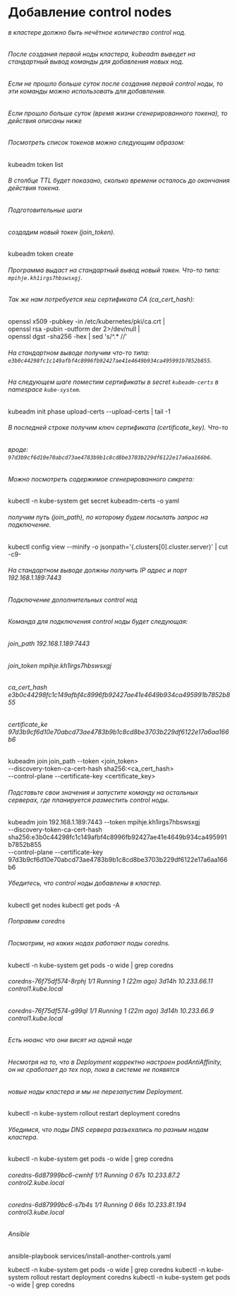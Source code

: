 # Добавление control nodes

######    в кластере должно быть нечётное количество control нод.
######    После создания первой ноды кластера, kubeadm выведет на стандартный вывод команды для добавления новых нод.
######    Если не прошло больше суток после создания первой control ноды, то эти команды можно использовать для добавления.
######    Если прошло больше суток (время жизни сгенерированного токена), то действия описаны ниже
######   
######    Посмотреть список токенов можно следующим образом: 

kubeadm token list

######    В столбце TTL будет показано, сколько времени осталось до окончания действия токена.
######    Подготовительные шаги
######    создадим новый токен (_join_token_).

kubeadm token create

######     Программа выдаст на стандартный вывод новый токен. Что-то типа: `mpihje.kh1irgs7hbswsxgj`.

######     Так же нам потребуется хеш сертификата CA (_ca_cert_hash_):

openssl x509 -pubkey -in /etc/kubernetes/pki/ca.crt | \
        openssl rsa -pubin -outform der 2>/dev/null | \
        openssl dgst -sha256 -hex | sed 's/^.* //'


###### На стандартном выводе получим что-то типа: `e3b0c44298fc1c149afbf4c8996fb92427ae41e4649b934ca495991b7852b855`.


###### На следующем шаге поместим сертификаты в secret `kubeadm-certs` в namespace `kube-system`.

kubeadm init phase upload-certs --upload-certs | tail -1

###### В последней строке получим ключ сертификата (_certificate_key_). Что-то 
###### вроде: `97d3b9cf6d10e70abcd73ae4783b9b1c8cd8be3703b229df6122e17a6aa166b6`.

###### Можно посмотреть содержимое сгенерированного сикрета:
kubectl -n kube-system get secret kubeadm-certs -o yaml

###### получим путь (_join_path_), по которому будем посылать запрос на подключение.

kubectl config view --minify -o jsonpath='{.clusters[0].cluster.server}' | cut -c9-

###### На стандартном выводе должны получить IP адрес и порт 192.168.1.189:7443

###### Подключение дополнительных control нод
###### Команда для подключения control ноды будет следующая:

###### join_path         192.168.1.189:7443
###### join_token         mpihje.kh1irgs7hbswsxgj
###### ca_cert_hash       e3b0c44298fc1c149afbf4c8996fb92427ae41e4649b934ca495991b7852b855
###### certificate_ke     97d3b9cf6d10e70abcd73ae4783b9b1c8cd8be3703b229df6122e17a6aa166b6

kubeadm join join_path --token <join_token> \
  --discovery-token-ca-cert-hash sha256:<ca_cert_hash> \
  --control-plane --certificate-key <certificate_key>

###### Подставьте свои значения и запустите команду на остальных серверах, где планируется разместить control ноды.

kubeadm join 192.168.1.189:7443 --token mpihje.kh1irgs7hbswsxgj \
  --discovery-token-ca-cert-hash sha256:e3b0c44298fc1c149afbf4c8996fb92427ae41e4649b934ca495991b7852b855 \
  --control-plane --certificate-key 97d3b9cf6d10e70abcd73ae4783b9b1c8cd8be3703b229df6122e17a6aa166b6


###### Убедитесь, что control ноды добавлены в кластер.

kubectl get nodes
kubectl get pods -A


###### Поправим coredns
###### Посмотрим, на каких нодах работают поды coredns.

kubectl -n kube-system get pods -o wide | grep coredns

###### coredns-76f75df574-8rphj                      1/1     Running   1 (22m ago)   3d14h   10.233.66.11    control1.kube.local   <none>           <none>
###### coredns-76f75df574-g99ql                      1/1     Running   1 (22m ago)   3d14h   10.233.66.9     control1.kube.local   <none>           <none>
 

###### Есть нюанс что они висят на одной ноде  
###### Несмотря на то, что в Deployment корректно настроен podAntiAffinity, он не сработает до тех пор, пока в системе не появятся
###### новые ноды кластера и мы не перезапустим Deployment.

kubectl -n kube-system rollout restart deployment coredns

###### Убедимся, что поды DNS сервера разъехались по разным нодам кластера.

kubectl -n kube-system get pods -o wide | grep coredns

###### coredns-6d87999bc6-cwnhf                      1/1     Running   0             67s     10.233.87.2     control2.kube.local   <none>           <none>
###### coredns-6d87999bc6-s7b4s                      1/1     Running   0             66s     10.233.81.194   control3.kube.local   <none>           <none>


###### Ansible 

ansible-playbook services/install-another-controls.yaml 

kubectl -n kube-system get pods -o wide | grep coredns
kubectl -n kube-system rollout restart deployment coredns
kubectl -n kube-system get pods -o wide | grep coredns